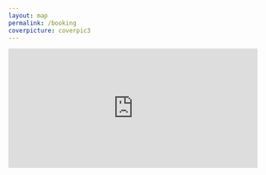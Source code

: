```yaml
---
layout: map
permalink: /booking
coverpicture: coverpic3
---
```

<div class="booking-widget-container">
<iframe name="f330ac3fc4" style="border: none; visibility: visible; width:99%; height: 240px;" class="" allowfullscreen="true" scrolling="no" title="booking" src="https://apac.littlehotelier.com/properties/theallyn/widget">
</iframe>
</div>